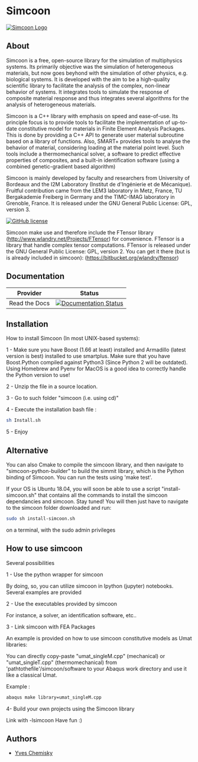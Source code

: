 Simcoon
=========


[![Simcoon Logo](https://github.com/simcoon/simcoon/blob/master/docs/_static/simcoon_logo_small.png?raw=true)](https://github.com/simcoon/simcoon)

About
-----

Simcoon is a free, open-source library for the simulation of multiphysics systems. Its primarily objective was the simulation of heterogeneous materials, but now goes beyhond with the simulation of other physics, e.g. biological systems. It is developed with the aim to be a high-quality scientific library to facilitate the analysis of the complex, non-linear behavior of systems.
    It integrates tools to simulate the response of composite material response and thus integrates several algorithms for the analysis of heterogeneous materials.

Simcoon is a C++ library with emphasis on speed and ease-of-use. Its principle focus is to provide tools to facilitate the implementation of up-to-date constitutive model for materials in Finite Element Analysis Packages. This is done by providing a C++ API to generate user material subroutine based on a library of functions. Also, SMART+ provides tools to analyse the behavior of material, considering loading at the material point level. Such tools include a thermomechanical solver, a software to predict effective properties of composites, and a built-in identification software (using a combined genetic-gradient based algorithm)

Simcoon is mainly developed by faculty and researchers from University of Bordeaux and the I2M Laboratory (Institut de d'Ingénierie et de Mécanique). Fruitful contribution came from the LEM3 laboratory in Metz, France, TU Bergakademie Freiberg in Germany and the TIMC-IMAG laboratory in Grenoble, France. It is released under the GNU General Public License: GPL, version 3.

[![GitHub license](https://img.shields.io/badge/licence-GPL%203-blue.svg)](https://github.com/chemiskyy/simcoon/blob/master/LICENSE.txt)

Simcoon make use and therefore include the FTensor library (http://www.wlandry.net/Projects/FTensor) for convenience. FTensor is a library that handle complex tensor computations. FTensor is released under the GNU General Public License: GPL, version 2. You can get it there (but is is already included in simcoon): (https://bitbucket.org/wlandry/ftensor)

Documentation
--------------

Provider      | Status
--------      | ------
Read the Docs | [![Documentation Status](https://readthedocs.org/projects/simcoon/badge/?version=latest&style=plastic)](http://simcoon.readthedocs.io/en/latest)


Installation
------------

How to install Simcoon (In most UNIX-based systems):

1 - Make sure you have Boost (1.66 at least) installed and Armadillo (latest version is best) installed to use smartplus. Make sure that you have Boost.Python compiled against Python3 (Since Python 2 will be outdated). Using Homebrew and Pyenv for MacOS is a good idea to correctly handle the Python version to use!

2 - Unzip the file in a source location.

3 - Go to such folder "simcoon (i.e. using cd)"

4 - Execute the installation bash file : 

```bash
sh Install.sh
```

5 - Enjoy

Alternative
--------------------

You can also Cmake to compile the simcoon library, and then navigate to "simcoon-python-builder" to build the simmit library, which is the Python binding of Simcoon. You can run the tests using 'make test'.

If your OS is Ubuntu 18.04, you will soon be able to use a script "install-simcoon.sh" that contains all the commands to install the simcoon dependancies and simcoon. Stay tuned! You will then just have to navigate to the simcoon folder downloaded and run:

```bash
sudo sh install-simcoon.sh
```
on a terminal, with the sudo admin privileges

How to use simcoon
--------------------

Several possibilities 

1 - Use the python wrapper for simcoon

By doing, so, you can utilize simcoon in Ipython (jupyter) notebooks. Several examples are provided

2 - Use the executables provided by simcoon

For instance, a solver, an identification software, etc..

3 - Link simcoon with FEA Packages

An example is provided on how to use simcoon constitutive models as Umat libraries:

You can directly copy-paste "umat_singleM.cpp" (mechanical) or "umat_singleT.cpp" (thermomechanical) from 'pathtothefile'/simcoon/software to your Abaqus work directory and use it like a classical Umat.

Example : 
```bash
abaqus make library=umat_singleM.cpp
```

4- Build your own projects using the Simcoon library

Link with -lsimcoon
Have fun :)

Authors
-------
* [Yves Chemisky](https://github.com/chemiskyy)